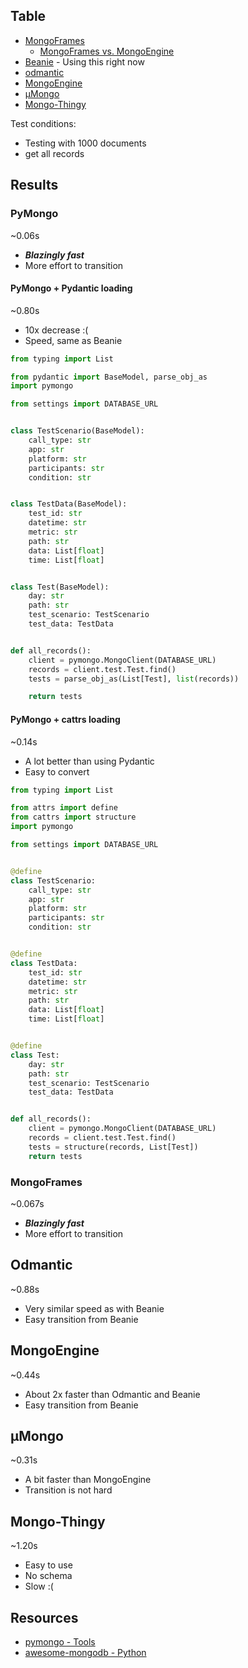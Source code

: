 ## Table
- [MongoFrames](https://mongoframes.com/)
	- [MongoFrames vs. MongoEngine](https://mongoframes.com/snippets/mongoframes-vs-mongoengine)
- [Beanie](https://roman-right.github.io/beanie/) - Using this right now
- [odmantic](https://github.com/art049/odmantic)
- [MongoEngine](http://mongoengine.org/)
- [μMongo](https://umongo.readthedocs.io/en/latest/index.html)
- [Mongo-Thingy](https://github.com/Refty/mongo-thingy)

Test conditions:
- Testing with 1000 documents
- get all records

## Results
### PyMongo
~0.06s

- ***Blazingly fast***
- More effort to transition

#### PyMongo + Pydantic loading
~0.80s

- 10x decrease :(
- Speed, same as Beanie

```python
from typing import List

from pydantic import BaseModel, parse_obj_as
import pymongo

from settings import DATABASE_URL


class TestScenario(BaseModel):
    call_type: str
    app: str
    platform: str
    participants: str
    condition: str


class TestData(BaseModel):
    test_id: str
    datetime: str
    metric: str
    path: str
    data: List[float]
    time: List[float]


class Test(BaseModel):
    day: str
    path: str
    test_scenario: TestScenario
    test_data: TestData


def all_records():
    client = pymongo.MongoClient(DATABASE_URL)
    records = client.test.Test.find()
    tests = parse_obj_as(List[Test], list(records))

    return tests

```

#### PyMongo + cattrs loading
~0.14s

- A lot better than using Pydantic
- Easy to convert
```python
from typing import List

from attrs import define
from cattrs import structure
import pymongo

from settings import DATABASE_URL


@define
class TestScenario:
    call_type: str
    app: str
    platform: str
    participants: str
    condition: str


@define
class TestData:
    test_id: str
    datetime: str
    metric: str
    path: str
    data: List[float]
    time: List[float]


@define
class Test:
    day: str
    path: str
    test_scenario: TestScenario
    test_data: TestData


def all_records():
    client = pymongo.MongoClient(DATABASE_URL)
    records = client.test.Test.find()
    tests = structure(records, List[Test])
    return tests

```

### MongoFrames
~0.067s

- ***Blazingly fast***
- More effort to transition

## Odmantic
~0.88s

- Very similar speed as with Beanie
- Easy transition from Beanie

## MongoEngine
~0.44s

- About 2x faster than Odmantic and Beanie
- Easy transition from Beanie

## μMongo
~0.31s

- A bit faster than MongoEngine
- Transition is not hard

## Mongo-Thingy
~1.20s

- Easy to use
- No schema
- Slow :(

## Resources
- [pymongo - Tools](https://pymongo.readthedocs.io/en/stable/tools.html)
- [awesome-mongodb - Python](https://project-awesome.org/ramnes/awesome-mongodb#python)
